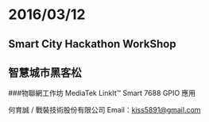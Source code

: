 # 2016/03/12
## Smart City Hackathon WorkShop
## 智慧城市黑客松
###物聯網工作坊 MediaTek LinkIt™ Smart 7688 GPIO 應用


何育誠 / 戰裝技術股份有限公司
Email：kiss5891@gmail.com
